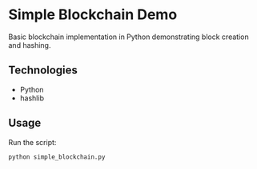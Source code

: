 # Simple Blockchain Demo

Basic blockchain implementation in Python demonstrating block creation and hashing.

## Technologies
- Python
- hashlib

## Usage
Run the script:
```bash
python simple_blockchain.py
